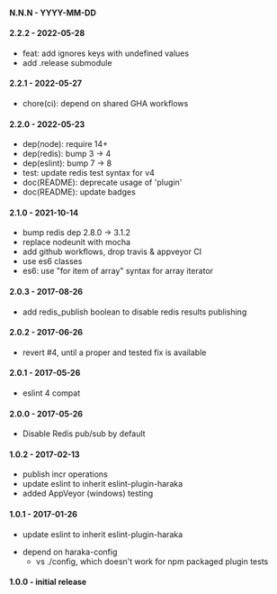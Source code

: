 
#### N.N.N - YYYY-MM-DD


#### 2.2.2 - 2022-05-28

- feat: add ignores keys with undefined values
- add .release submodule


#### 2.2.1 - 2022-05-27

- chore(ci): depend on shared GHA workflows


#### 2.2.0 - 2022-05-23

- dep(node): require 14+
- dep(redis): bump 3 -> 4
- dep(eslint): bump 7 -> 8
- test: update redis test syntax for v4
- doc(README): deprecate usage of 'plugin'
- doc(README): update badges


#### 2.1.0 - 2021-10-14

- bump redis dep 2.8.0 -> 3.1.2 
- replace nodeunit with mocha
- add github workflows, drop travis & appveyor CI
- use es6 classes
- es6: use "for item of array" syntax for array iterator


#### 2.0.3 - 2017-08-26

- add redis_publish boolean to disable redis results publishing


#### 2.0.2 - 2017-06-26

- revert #4, until a proper and tested fix is available


#### 2.0.1 - 2017-05-26

- eslint 4 compat


#### 2.0.0 - 2017-05-26

- Disable Redis pub/sub by default


#### 1.0.2 - 2017-02-13

- publish incr operations
- update eslint to inherit eslint-plugin-haraka
- added AppVeyor (windows) testing


#### 1.0.1  - 2017-01-26

- update eslint to inherit eslint-plugin-haraka
* depend on haraka-config
    * vs ./config, which doesn't work for npm packaged plugin tests


#### 1.0.0  - initial release
